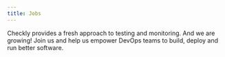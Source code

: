 ```yaml
---
title: Jobs
---
```


Checkly provides a fresh approach to testing and monitoring. And we are growing! Join us and help us empower DevOps teams 
to build, deploy and run better software.
